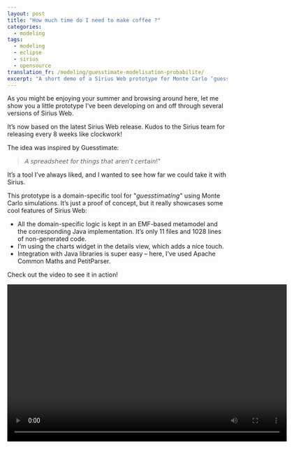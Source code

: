 ```yaml
---
layout: post
title: "How much time do I need to make coffee ?"
categories:
  - modeling
tags:
  - modeling
  - eclipse
  - sirius
  - opensource  
translation_fr: /modeling/guesstimate-modelisation-probabilite/
excerpt: "A short demo of a Sirius Web prototype for Monte Carlo ‘guesstimates’—for modelers and engineers—showing how to build domain tools fast."
---
```


As you might be enjoying your summer and browsing around here, let me show you a little prototype I’ve been developing on and off through several versions of Sirius Web.

It’s now based on the latest Sirius Web release. Kudos to the Sirius team for releasing every 8 weeks like clockwork!

The idea was inspired by Guesstimate: 
> 𝘈 𝘴𝘱𝘳𝘦𝘢𝘥𝘴𝘩𝘦𝘦𝘵 𝘧𝘰𝘳 𝘵𝘩𝘪𝘯𝘨𝘴 𝘵𝘩𝘢𝘵 𝘢𝘳𝘦𝘯’𝘵 𝘤𝘦𝘳𝘵𝘢𝘪𝘯!" 

It’s a tool I’ve always liked, and I wanted to see how far we could take it with Sirius.

This prototype is a domain-specific tool for "𝘨𝘶𝘦𝘴𝘴𝘵𝘪𝘮𝘢𝘵𝘪𝘯𝘨" using Monte Carlo simulations. It’s just a proof of concept, but it really showcases some cool features of Sirius Web:
 - All the domain-specific logic is kept in an EMF-based metamodel and the corresponding Java implementation. It’s only 11 files and 1028 lines of non-generated code.
 - I’m using the charts widget in the details view, which adds a nice touch.
 - Integration with Java libraries is super easy – here, I’ve used Apache Common Maths and PetitParser.

 Check out the video to see it in action!

<video  width="640" height="360" controls><source src="{{ site.url }}/media/2024-08-08-Guesstimate.mp4">Your browser does not support the video tag.</video>
